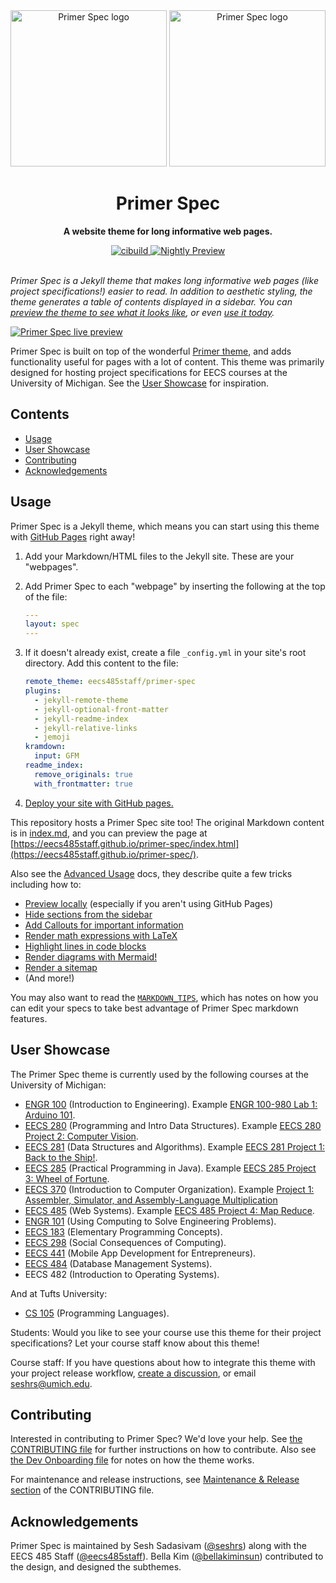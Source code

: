 <div align="center">
	<img src="demo/logo-light.svg#gh-light-mode-only" alt="Primer Spec logo" width="250em" />
	<img src="demo/logo-dark.svg#gh-dark-mode-only" alt="Primer Spec logo" width="250em" />
	<h1>Primer Spec</h1>
	<p>
		<b>A website theme for long informative web pages.</b>
	</p>
	<a href="https://github.com/eecs485staff/primer-spec/actions/workflows/cibuild.yml">
	  <img src="https://github.com/eecs485staff/primer-spec/actions/workflows/cibuild.yml/badge.svg?branch=develop" alt="cibuild" />
        </a>
	<a href="https://preview.sesh.rs/previews/eecs485staff/primer-spec/develop-preview/">
	  <img src="https://img.shields.io/badge/develop-preview-blue.svg" alt="Nightly Preview" />
        </a>
</div>

<br>

_Primer Spec is a Jekyll theme that makes long informative web pages (like project specifications!) easier to read. In addition to aesthetic styling, the theme generates a table of contents displayed in a sidebar. You can [preview the theme to see what it looks like](http://eecs485staff.github.io/primer-spec), or even [use it today](#usage)._

[![Primer Spec live preview][2]][1]

[1]: https://eecs485staff.github.io/primer-spec/
[2]: demo/screenshot.png 'site preview'

Primer Spec is built on top of the wonderful [Primer theme](https://github.com/pages-themes/primer), and adds functionality useful for pages with a lot of content. This theme was primarily designed for hosting project specifications for EECS courses at the University of Michigan. See the [User Showcase](#user-showcase) for inspiration.

<!-- prettier-ignore-start -->
<!-- omit in toc -->
## Contents
<!-- prettier-ignore-end -->

- [Usage](#usage)
- [User Showcase](#user-showcase)
- [Contributing](#contributing)
- [Acknowledgements](#acknowledgements)

## Usage

Primer Spec is a Jekyll theme, which means you can start using this theme with [GitHub Pages](https://pages.github.com) right away!

1. Add your Markdown/HTML files to the Jekyll site. These are your "webpages".

2. Add Primer Spec to each "webpage" by inserting the following at the top of the file:

   ```yml
   ---
   layout: spec
   ---
   ```

3. If it doesn't already exist, create a file `_config.yml` in your site's root directory. Add this content to the file:

   ```yml
   remote_theme: eecs485staff/primer-spec
   plugins:
     - jekyll-remote-theme
     - jekyll-optional-front-matter
     - jekyll-readme-index
     - jekyll-relative-links
     - jemoji
   kramdown:
     input: GFM
   readme_index:
     remove_originals: true
     with_frontmatter: true
   ```

4. [Deploy your site with GitHub pages.](https://github.com/seshrs/build-primer-spec-action#setting-up-github-pages-deployment)

This repository hosts a Primer Spec site too! The original Markdown content is in [index.md](index.md), and you can preview the page at [https://eecs485staff.github.io/primer-spec/index.html](https://eecs485staff.github.io/primer-spec/).

Also see the [Advanced Usage](https://eecs485staff.github.io/primer-spec/docs/USAGE_ADVANCED.html) docs, they describe quite a few tricks including how to:

- [Preview locally](https://eecs485staff.github.io/primer-spec/docs/USAGE_ADVANCED.html#previewing-locally) (especially if you aren't using GitHub Pages)
- [Hide sections from the sidebar](https://eecs485staff.github.io/primer-spec/docs/USAGE_ADVANCED.html#hiding-sections-from-the-sidebar)
- [Add Callouts for important information](https://eecs485staff.github.io/primer-spec/docs/USAGE_ADVANCED.html#callouts)
- [Render math expressions with LaTeX](https://eecs485staff.github.io/primer-spec/docs/USAGE_ADVANCED.html#latex-boolean)
- [Highlight lines in code blocks](https://eecs485staff.github.io/primer-spec/docs/USAGE_ADVANCED.html#enhanced-code-blocks)
- [Render diagrams with Mermaid!](https://eecs485staff.github.io/primer-spec/docs/USAGE_ADVANCED.html#mermaid-diagrams)
- [Render a sitemap](https://eecs485staff.github.io/primer-spec/docs/USAGE_ADVANCED.html#sitemap-boolean--label-string)
- (And more!)

You may also want to read the [`MARKDOWN_TIPS`](https://eecs485staff.github.io/primer-spec/docs/MARKDOWN_TIPS.html), which has notes on how you can edit your specs to take best advantage of Primer Spec markdown features.

## User Showcase

The Primer Spec theme is currently used by the following courses at the University of Michigan:

- [ENGR 100](https://980.engr100.org) (Introduction to Engineering). Example [ENGR 100-980 Lab 1: Arduino 101](https://980.engr100.org/labs/lab-1).
- [EECS 280](https://eecs280staff.github.io/eecs280.org/) (Programming and Intro Data Structures). Example [EECS 280 Project 2: Computer Vision](https://eecs280staff.github.io/p2-cv/).
- [EECS 281](https://eecs281staff.github.io/eecs281.org/) (Data Structures and Algorithms). Example [EECS 281 Project 1: Back to the Ship!](https://eecs281staff.github.io/p1-back-to-the-ship/).
- [EECS 285](https://eecs285.github.io/eecs285.org/) (Practical Programming in Java). Example [EECS 285 Project 3: Wheel of Fortune](https://eecs285.github.io/p3-wheel/).
- [EECS 370](https://www.eecs.umich.edu/courses/eecs370/) (Introduction to Computer Organization). Example [Project 1: Assembler, Simulator, and Assembly-Language Multiplication](https://eecs370.github.io/project_1_spec/)
- [EECS 485](https://eecs485staff.github.io/eecs485.org/) (Web Systems). Example [EECS 485 Project 4: Map Reduce](https://eecs485staff.github.io/p4-mapreduce/).
- [ENGR 101](https://engr101staff.github.io/engr101.org/) (Using Computing to Solve Engineering Problems).
- [EECS 183](https://eecs183.github.io/eecs183.org/) (Elementary Programming Concepts).
- [EECS 298](https://eecs298.github.io/) (Social Consequences of Computing).
- [EECS 441](https://eecs441.eecs.umich.edu/) (Mobile App Development for Entrepreneurs).
- [EECS 484](https://eecs484db.github.io/) (Database Management Systems).
- EECS 482 (Introduction to Operating Systems).

And at Tufts University:

- [CS 105](https://www.cs.tufts.edu/comp/105/) (Programming Languages).

Students: Would you like to see your course use this theme for their project specifications? Let your course staff know about this theme!

Course staff: If you have questions about how to integrate this theme with your project release workflow, [create a discussion](https://github.com/eecs485staff/primer-spec/discussions/new), or email [seshrs@umich.edu](mailto:seshrs@umich.edu).

## Contributing

Interested in contributing to Primer Spec? We'd love your help. See [the CONTRIBUTING file](https://eecs485staff.github.io/primer-spec/docs/CONTRIBUTING.html) for further instructions on how to contribute. Also see [the Dev Onboarding file](https://eecs485staff.github.io/primer-spec/docs/DEV_README.html) for notes on how the theme works.

For maintenance and release instructions, see [Maintenance & Release section](https://eecs485staff.github.io/primer-spec/docs/CONTRIBUTING.html#Maintenance--Release) of the CONTRIBUTING file.

## Acknowledgements

Primer Spec is maintained by Sesh Sadasivam ([@seshrs](https://github.com/seshrs)) along with the EECS 485 Staff ([@eecs485staff](https://github.com/eecs485staff)). Bella Kim ([@bellakiminsun](https://github.com/bellakiminsun)) contributed to the design, and designed the subthemes.
